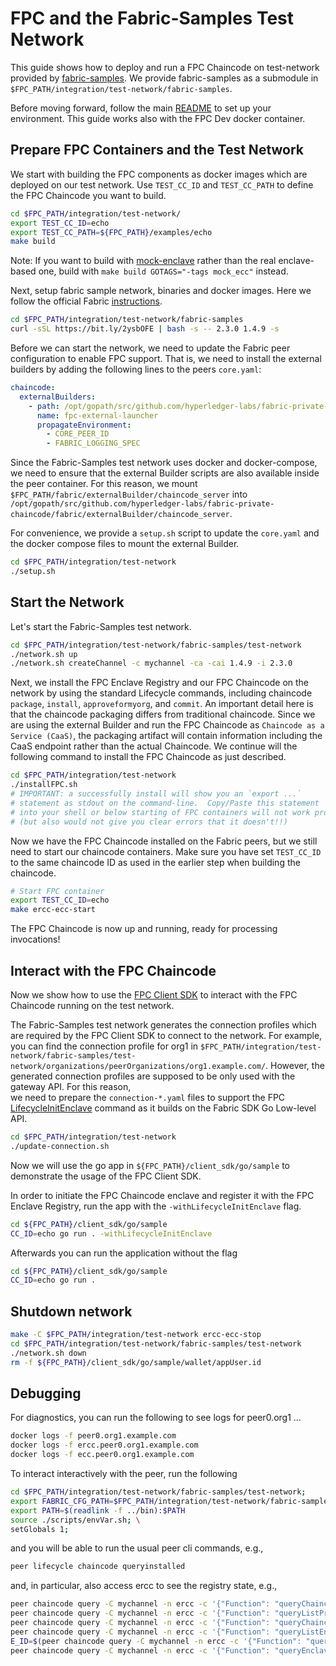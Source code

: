 # FPC and the Fabric-Samples Test Network

This guide shows how to deploy and run a FPC Chaincode on test-network provided by [fabric-samples](https://github.com/hyperledger/fabric-samples).
We provide fabric-samples as a submodule in `$FPC_PATH/integration/test-network/fabric-samples`.

Before moving forward, follow the main [README](../../README.md) to set up your environment. This guide works also with
the FPC Dev docker container.

## Prepare FPC Containers and the Test Network

We start with building the FPC components as docker images which are deployed on our test network.
Use `TEST_CC_ID` and `TEST_CC_PATH` to define the FPC Chaincode you want to build. 

```bash
cd $FPC_PATH/integration/test-network/
export TEST_CC_ID=echo
export TEST_CC_PATH=${FPC_PATH}/examples/echo
make build
```

Note: If you want to build with [mock-enclave](../../ecc/chaincode/enclave/mock_enclave.go) rather than the real enclave-based one, build with
`make build GOTAGS="-tags mock_ecc"` instead.

Next, setup fabric sample network, binaries and docker images. Here we follow the official Fabric [instructions](https://hyperledger-fabric.readthedocs.io/en/latest/install.html).

```bash
cd $FPC_PATH/integration/test-network/fabric-samples
curl -sSL https://bit.ly/2ysbOFE | bash -s -- 2.3.0 1.4.9 -s
```

Before we can start the network, we need to update the Fabric peer configuration to enable FPC support.
That is, we need to install the external builders by adding the following lines to the peers `core.yaml`:
```yaml
chaincode:
  externalBuilders:
    - path: /opt/gopath/src/github.com/hyperledger-labs/fabric-private-chaincode/fabric/externalBuilder/chaincode_server
      name: fpc-external-launcher
      propagateEnvironment:
        - CORE_PEER_ID
        - FABRIC_LOGGING_SPEC
```

Since the Fabric-Samples test network uses docker and docker-compose, we need to ensure that the external Builder
scripts are also available inside the peer container. For this reason, we mount `$FPC_PATH/fabric/externalBuilder/chaincode_server` into
`/opt/gopath/src/github.com/hyperledger-labs/fabric-private-chaincode/fabric/externalBuilder/chaincode_server`.

For convenience, we provide a `setup.sh` script to update the `core.yaml` and the docker compose files to mount the external
Builder.

```bash
cd $FPC_PATH/integration/test-network
./setup.sh
```

## Start the Network

Let's start the Fabric-Samples test network.
```bash
cd $FPC_PATH/integration/test-network/fabric-samples/test-network
./network.sh up 
./network.sh createChannel -c mychannel -ca -cai 1.4.9 -i 2.3.0
```

Next, we install the FPC Enclave Registry and our FPC Chaincode on the network by using the standard Lifecycle commands,
including chaincode `package`, `install`, `approveformyorg`, and `commit`. An important detail here is that the
chaincode packaging differs from traditional chaincode. Since we are using the external Builder and run the FPC Chaincode
as `Chaincode as a Service (CaaS)`, the packaging artifact will contain information including the CaaS endpoint rather
than the actual Chaincode.
We continue will the following command to install the FPC Chaincode as just described.
```bash
cd $FPC_PATH/integration/test-network
./installFPC.sh
# IMPORTANT: a successfully install will show you an `export ...`
# statement as stdout on the command-line.  Copy/Paste this statement
# into your shell or below starting of FPC containers will not work properly
# (but also would not give you clear errors that it doesn't!!)
```

Now we have the FPC Chaincode installed on the Fabric peers, but we still need to start our chaincode containers. 
Make sure you have set `TEST_CC_ID` to the same chaincode ID as used in the earlier step when building the chaincode.

```bash
# Start FPC container
export TEST_CC_ID=echo
make ercc-ecc-start
```

The FPC Chaincode is now up and running, ready for processing invocations!

## Interact with the FPC Chaincode

Now we show how to use the [FPC Client SDK](../../client_sdk/go) to interact with the FPC Chaincode running on the test network.

The Fabric-Samples test network generates the connection profiles which are required by the FPC Client SDK to connect to
the network. For example, you can find the connection profile for org1 in
`$FPC_PATH/integration/test-network/fabric-samples/test-network/organizations/peerOrganizations/org1.example.com/`.
However, the generated connection profiles are supposed to be only used with the gateway API. For this reason,   
we need to prepare the `connection-*.yaml` files to support the FPC [LifecycleInitEnclave](../../client_sdk/go/pkg/client/resmgmt/lifecycleclient.go)
command as it builds on the Fabric SDK Go Low-level API. 

```bash
cd $FPC_PATH/integration/test-network
./update-connection.sh
```

Now we will use the go app in `${FPC_PATH}/client_sdk/go/sample` to demonstrate the usage of the FPC Client SDK.

In order to initiate the FPC Chaincode enclave and register it with the FPC Enclave Registry, run the app with the `-withLifecycleInitEnclave` flag.

```bash
cd ${FPC_PATH}/client_sdk/go/sample
CC_ID=echo go run . -withLifecycleInitEnclave
```

Afterwards you can run the application without the flag
```bash
cd ${FPC_PATH}/client_sdk/go/sample
CC_ID=echo go run .
```

## Shutdown network
```bash
make -C $FPC_PATH/integration/test-network ercc-ecc-stop
cd $FPC_PATH/integration/test-network/fabric-samples/test-network
./network.sh down
rm -f ${FPC_PATH}/client_sdk/go/sample/wallet/appUser.id
```

## Debugging

For diagnostics, you can run the following to see logs for peer0.org1 ...
```bash
docker logs -f peer0.org1.example.com
docker logs -f ercc.peer0.org1.example.com
docker logs -f ecc.peer0.org1.example.com
```

To interact interactively with the peer, run the following
```bash
cd $FPC_PATH/integration/test-network/fabric-samples/test-network;
export FABRIC_CFG_PATH=$FPC_PATH/integration/test-network/fabric-samples/config
export PATH=$(readlink -f ../bin):$PATH
source ./scripts/envVar.sh; \
setGlobals 1;
```
and you will be able to run the usual peer cli commands, e.g.,
```bash
peer lifecycle chaincode queryinstalled
```
and, in particular, also access ercc to see the registry state, e.g.,
```bash
peer chaincode query -C mychannel -n ercc -c '{"Function": "queryChaincodeEndPoints", "Args" : ["echo"]}'
peer chaincode query -C mychannel -n ercc -c '{"Function": "queryListProvisionedEnclaves", "Args" : ["echo"]}'
peer chaincode query -C mychannel -n ercc -c '{"Function": "queryChaincodeEncryptionKey", "Args" : ["echo"]}'
peer chaincode query -C mychannel -n ercc -c '{"Function": "queryListEnclaveCredentials", "Args" : ["echo"]}'
E_ID=$(peer chaincode query -C mychannel -n ercc -c '{"Function": "queryListProvisionedEnclaves", "Args" : ["echo"]}' 2> /dev/null  | jq -r '.[0]')
peer chaincode query -C mychannel -n ercc -c '{"Function": "queryEnclaveCredentials", "Args" : ["echo", "'${E_ID}'"]}'
```
